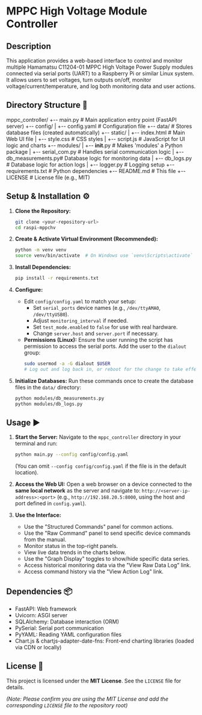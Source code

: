 # MPPC High Voltage Module Controller

## Description

This application provides a web-based interface to control and monitor multiple Hamamatsu C11204-01 MPPC High Voltage Power Supply modules connected via serial ports (UART) to a Raspberry Pi or similar Linux system. It allows users to set voltages, turn outputs on/off, monitor voltage/current/temperature, and log both monitoring data and user actions.

## Directory Structure 📁

mppc_controller/
+-- main.py               # Main application entry point (FastAPI server)
+-- config/
|   +-- config.yaml       # Configuration file
+-- data/                 # Stores database files (created automatically)
+-- static/
|   +-- index.html        # Main Web UI file
|   +-- style.css         # CSS styles
|   +-- script.js         # JavaScript for UI logic and charts
+-- modules/
|   +-- __init__.py       # Makes 'modules' a Python package
|   +-- serial_com.py     # Handles serial communication logic
|   +-- db_measurements.py# Database logic for monitoring data
|   +-- db_logs.py        # Database logic for action logs
|   +-- logger.py         # Logging setup
+-- requirements.txt      # Python dependencies
+-- README.md             # This file
+-- LICENSE               # License file (e.g., MIT)

## Setup & Installation ⚙️

1.  **Clone the Repository:**
    ```bash
    git clone <your-repository-url>
    cd raspi-mppchv
    ```

2.  **Create & Activate Virtual Environment (Recommended):**
    ```bash
    python -m venv venv
    source venv/bin/activate  # On Windows use `venv\Scripts\activate`
    ```

3.  **Install Dependencies:**
    ```bash
    pip install -r requirements.txt
    ```

4.  **Configure:**
    * Edit `config/config.yaml` to match your setup:
        * Set `serial_ports` device names (e.g., `/dev/ttyAMA0`, `/dev/ttyUSB0`).
        * Adjust `monitoring_interval` if needed.
        * Set `test_mode.enabled` to `false` for use with real hardware.
        * Change `server.host` and `server.port` if necessary.
    * **Permissions (Linux):** Ensure the user running the script has permission to access the serial ports. Add the user to the `dialout` group:
        ```bash
        sudo usermod -a -G dialout $USER 
        # Log out and log back in, or reboot for the change to take effect.
        ```

5.  **Initialize Databases:**
    Run these commands once to create the database files in the `data/` directory:
    ```bash
    python modules/db_measurements.py
    python modules/db_logs.py
    ```

## Usage ▶️

1.  **Start the Server:**
    Navigate to the `mppc_controller` directory in your terminal and run:
    ```bash
    python main.py --config config/config.yaml
    ```
    (You can omit `--config config/config.yaml` if the file is in the default location).

2.  **Access the Web UI:**
    Open a web browser on a device connected to the **same local network** as the server and navigate to:
    `http://<server-ip-address>:<port>`
    (e.g., `http://192.168.20.5:8000`, using the host and port defined in `config.yaml`).

3.  **Use the Interface:**
    * Use the "Structured Commands" panel for common actions.
    * Use the "Raw Command" panel to send specific device commands from the manual.
    * Monitor status in the top-right panels.
    * View live data trends in the charts below.
    * Use the "Graph Display" toggles to show/hide specific data series.
    * Access historical monitoring data via the "View Raw Data Log" link.
    * Access command history via the "View Action Log" link.

## Dependencies 📦

* FastAPI: Web framework
* Uvicorn: ASGI server
* SQLAlchemy: Database interaction (ORM)
* PySerial: Serial port communication
* PyYAML: Reading YAML configuration files
* Chart.js & chartjs-adapter-date-fns: Front-end charting libraries (loaded via CDN or locally)

## License 📜

This project is licensed under the **MIT License**. See the `LICENSE` file for details.

*(Note: Please confirm you are using the MIT License and add the corresponding `LICENSE` file to the repository root)*
